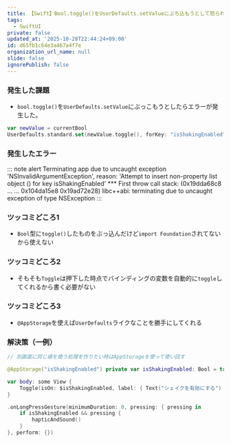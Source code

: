 ```yaml
---
title: 【Swift】Bool.toggle()をUserDefaults.setValueにぶち込もうとして怒られた
tags:
  - SwiftUI
private: false
updated_at: '2025-10-28T22:44:24+09:00'
id: d65fb1c64e3a467a4f7e
organization_url_name: null
slide: false
ignorePublish: false
---
```

### 発生した課題
* `bool.toggle()`を`UserDefaults.setValue`にぶっこもうとしたらエラーが発生した。

```Swift
var newValue = currentBool
UserDefaults.standard.set(newValue.toggle(), forKey: "isShakingEnabled")
```

### 発生したエラー

::: note alert
Terminating app due to uncaught exception 'NSInvalidArgumentException', reason: 'Attempt to insert non-property list object () for key isShakingEnabled'
*** First throw call stack:
(0x19dda68c8 ... 
... 0x104da15e8 0x19ad72e28)
libc++abi: terminating due to uncaught exception of type NSException
:::

### ツッコミどころ1
* `Bool`型に`toggle()`したものをぶっ込んだけど`import Foundation`されてないから使えない

### ツッコミどころ2
* そもそも`Toggle`は押下した時点でバインディングの変数を自動的に`toggle`してくれるから書く必要がない

### ツッコミどころ3
* `@AppStorage`を使えば`UserDefaults`ライクなことを勝手にしてくれる


### 解決策（一例）
```Swift
// 別画面に同じ値を使う処理を作りたい時はAppStorageを使って使い回す

@AppStorage("isShakingEnabled") private var isShakingEnabled: Bool = true 

var body: some View {
    Toggle(isOn: $isShakingEnabled, label: { Text("シェイクを有効にする") })
}

.onLongPressGesture(minimumDuration: 0, pressing: { pressing in
    if isShakingEnabled && pressing {
        hapticAndSound()
    }
}, perform: {})
```
